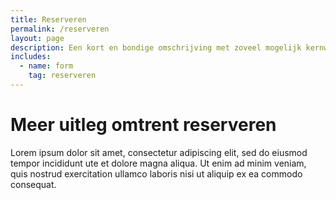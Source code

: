 ```yaml
---
title: Reserveren
permalink: /reserveren
layout: page
description: Een kort en bondige omschrijving met zoveel mogelijk kernwoorden
includes:
  - name: form
    tag: reserveren
---
```

# Meer uitleg omtrent reserveren

Lorem ipsum dolor sit amet, consectetur adipiscing elit, sed do eiusmod tempor incididunt ute et dolore magna aliqua. Ut enim ad minim veniam, quis nostrud exercitation ullamco laboris nisi ut aliquip ex ea commodo consequat.
